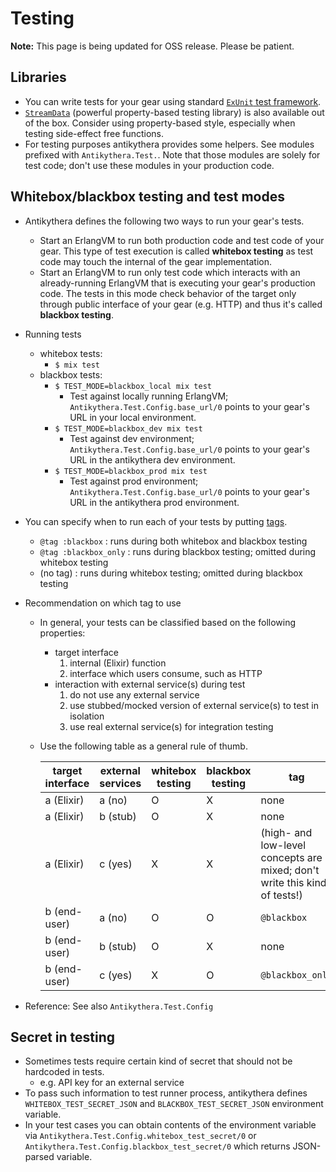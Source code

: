 # Testing

**Note:** This page is being updated for OSS release. Please be patient.

## Libraries

- You can write tests for your gear using standard [`ExUnit` test framework](http://elixir-lang.org/docs/stable/ex_unit/ExUnit.html).
- [`StreamData`](https://github.com/whatyouhide/stream_data) (powerful property-based testing library) is also available out of the box.
  Consider using property-based style, especially when testing side-effect free functions.
- For testing purposes antikythera provides some helpers.
  See modules prefixed with `Antikythera.Test.`.
  Note that those modules are solely for test code; don't use these modules in your production code.

## Whitebox/blackbox testing and test modes

- Antikythera defines the following two ways to run your gear's tests.
    - Start an ErlangVM to run both production code and test code of your gear.
      This type of test execution is called **whitebox testing** as test code may touch the internal of the gear implementation.
    - Start an ErlangVM to run only test code which interacts with an already-running ErlangVM that is executing your gear's production code.
      The tests in this mode check behavior of the target only through public interface of your gear (e.g. HTTP) and thus it's called **blackbox testing**.
- Running tests
    - whitebox tests:
        - `$ mix test`
    - blackbox tests:
        - `$ TEST_MODE=blackbox_local mix test`
            - Test against locally running ErlangVM; `Antikythera.Test.Config.base_url/0` points to your gear's URL in your local environment.
        - `$ TEST_MODE=blackbox_dev mix test`
            - Test against dev environment; `Antikythera.Test.Config.base_url/0` points to your gear's URL in the antikythera dev environment.
        - `$ TEST_MODE=blackbox_prod mix test`
            - Test against prod environment; `Antikythera.Test.Config.base_url/0` points to your gear's URL in the antikythera prod environment.
- You can specify when to run each of your tests by putting [tags](https://hexdocs.pm/ex_unit/ExUnit.Case.html#module-tags).
    - `@tag :blackbox` : runs during both whitebox and blackbox testing
    - `@tag :blackbox_only` : runs during blackbox testing; omitted during whitebox testing
    - (no tag) : runs during whitebox testing; omitted during blackbox testing
- Recommendation on which tag to use
    - In general, your tests can be classified based on the following properties:
        - target interface
            1. internal (Elixir) function
            2. interface which users consume, such as HTTP
        - interaction with external service(s) during test
            1. do not use any external service
            2. use stubbed/mocked version of external service(s) to test in isolation
            3. use real external service(s) for integration testing
    - Use the following table as a general rule of thumb.

      target interface | external services | whitebox testing | blackbox testing | tag
      ---------------- | ----------------- | ---------------- | ---------------- | ---
      a (Elixir)   | a (no)   | O | X | none
      a (Elixir)   | b (stub) | O | X | none
      a (Elixir)   | c (yes)  | X | X | (high- and low-level concepts are mixed; don't write this kind of tests!)
      b (end-user) | a (no)   | O | O | `@blackbox`
      b (end-user) | b (stub) | O | X | none
      b (end-user) | c (yes)  | X | O | `@blackbox_only`

- Reference: See also `Antikythera.Test.Config`

## Secret in testing

- Sometimes tests require certain kind of secret that should not be hardcoded in tests.
    - e.g. API key for an external service
- To pass such information to test runner process, antikythera defines `WHITEBOX_TEST_SECRET_JSON` and `BLACKBOX_TEST_SECRET_JSON` environment variable.
- In your test cases you can obtain contents of the environment variable via
  `Antikythera.Test.Config.whitebox_test_secret/0` or `Antikythera.Test.Config.blackbox_test_secret/0` which returns JSON-parsed variable.

